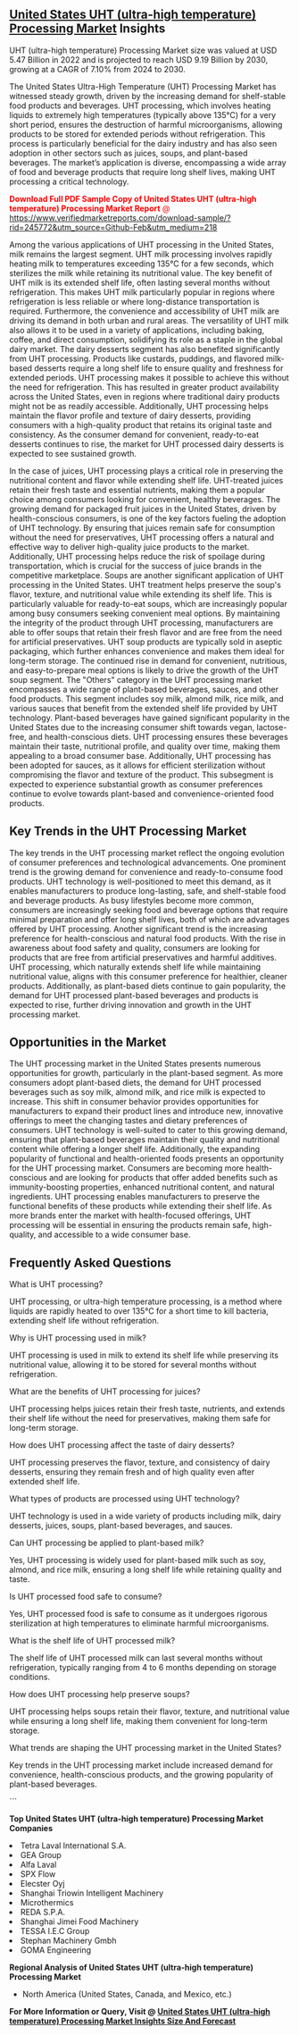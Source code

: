 <h2><a href="https://www.verifiedmarketreports.com/download-sample/?rid=245772&amp;utm_source=Github-Feb&amp;utm_medium=218" target="_blank">United States UHT (ultra-high temperature) Processing Market</a> Insights</h2><p>UHT (ultra-high temperature) Processing Market size was valued at USD 5.47 Billion in 2022 and is projected to reach USD 9.19 Billion by 2030, growing at a CAGR of 7.10% from 2024 to 2030.</p><p> <p>The United States Ultra-High Temperature (UHT) Processing Market has witnessed steady growth, driven by the increasing demand for shelf-stable food products and beverages. UHT processing, which involves heating liquids to extremely high temperatures (typically above 135°C) for a very short period, ensures the destruction of harmful microorganisms, allowing products to be stored for extended periods without refrigeration. This process is particularly beneficial for the dairy industry and has also seen adoption in other sectors such as juices, soups, and plant-based beverages. The market’s application is diverse, encompassing a wide array of food and beverage products that require long shelf lives, making UHT processing a critical technology. <p><span class=""><span style="color: #ff0000;"><strong>Download Full PDF Sample Copy of United States UHT (ultra-high temperature) Processing Market Report</strong> @ </span><a href="https://www.verifiedmarketreports.com/download-sample/?rid=245772&amp;utm_source=Github-Feb&amp;utm_medium=218" target="_blank">https://www.verifiedmarketreports.com/download-sample/?rid=245772&amp;utm_source=Github-Feb&amp;utm_medium=218</a></span></p> Among the various applications of UHT processing in the United States, milk remains the largest segment. UHT milk processing involves rapidly heating milk to temperatures exceeding 135°C for a few seconds, which sterilizes the milk while retaining its nutritional value. The key benefit of UHT milk is its extended shelf life, often lasting several months without refrigeration. This makes UHT milk particularly popular in regions where refrigeration is less reliable or where long-distance transportation is required. Furthermore, the convenience and accessibility of UHT milk are driving its demand in both urban and rural areas. The versatility of UHT milk also allows it to be used in a variety of applications, including baking, coffee, and direct consumption, solidifying its role as a staple in the global dairy market. The dairy desserts segment has also benefited significantly from UHT processing. Products like custards, puddings, and flavored milk-based desserts require a long shelf life to ensure quality and freshness for extended periods. UHT processing makes it possible to achieve this without the need for refrigeration. This has resulted in greater product availability across the United States, even in regions where traditional dairy products might not be as readily accessible. Additionally, UHT processing helps maintain the flavor profile and texture of dairy desserts, providing consumers with a high-quality product that retains its original taste and consistency. As the consumer demand for convenient, ready-to-eat desserts continues to rise, the market for UHT processed dairy desserts is expected to see sustained growth. <p>In the case of juices, UHT processing plays a critical role in preserving the nutritional content and flavor while extending shelf life. UHT-treated juices retain their fresh taste and essential nutrients, making them a popular choice among consumers looking for convenient, healthy beverages. The growing demand for packaged fruit juices in the United States, driven by health-conscious consumers, is one of the key factors fueling the adoption of UHT technology. By ensuring that juices remain safe for consumption without the need for preservatives, UHT processing offers a natural and effective way to deliver high-quality juice products to the market. Additionally, UHT processing helps reduce the risk of spoilage during transportation, which is crucial for the success of juice brands in the competitive marketplace. Soups are another significant application of UHT processing in the United States. UHT treatment helps preserve the soup's flavor, texture, and nutritional value while extending its shelf life. This is particularly valuable for ready-to-eat soups, which are increasingly popular among busy consumers seeking convenient meal options. By maintaining the integrity of the product through UHT processing, manufacturers are able to offer soups that retain their fresh flavor and are free from the need for artificial preservatives. UHT soup products are typically sold in aseptic packaging, which further enhances convenience and makes them ideal for long-term storage. The continued rise in demand for convenient, nutritious, and easy-to-prepare meal options is likely to drive the growth of the UHT soup segment. The "Others" category in the UHT processing market encompasses a wide range of plant-based beverages, sauces, and other food products. This segment includes soy milk, almond milk, rice milk, and various sauces that benefit from the extended shelf life provided by UHT technology. Plant-based beverages have gained significant popularity in the United States due to the increasing consumer shift towards vegan, lactose-free, and health-conscious diets. UHT processing ensures these beverages maintain their taste, nutritional profile, and quality over time, making them appealing to a broad consumer base. Additionally, UHT processing has been adopted for sauces, as it allows for efficient sterilization without compromising the flavor and texture of the product. This subsegment is expected to experience substantial growth as consumer preferences continue to evolve towards plant-based and convenience-oriented food products. <h2>Key Trends in the UHT Processing Market</h2> The key trends in the UHT processing market reflect the ongoing evolution of consumer preferences and technological advancements. One prominent trend is the growing demand for convenience and ready-to-consume food products. UHT technology is well-positioned to meet this demand, as it enables manufacturers to produce long-lasting, safe, and shelf-stable food and beverage products. As busy lifestyles become more common, consumers are increasingly seeking food and beverage options that require minimal preparation and offer long shelf lives, both of which are advantages offered by UHT processing. Another significant trend is the increasing preference for health-conscious and natural food products. With the rise in awareness about food safety and quality, consumers are looking for products that are free from artificial preservatives and harmful additives. UHT processing, which naturally extends shelf life while maintaining nutritional value, aligns with this consumer preference for healthier, cleaner products. Additionally, as plant-based diets continue to gain popularity, the demand for UHT processed plant-based beverages and products is expected to rise, further driving innovation and growth in the UHT processing market. <h2>Opportunities in the Market</h2> The UHT processing market in the United States presents numerous opportunities for growth, particularly in the plant-based segment. As more consumers adopt plant-based diets, the demand for UHT processed beverages such as soy milk, almond milk, and rice milk is expected to increase. This shift in consumer behavior provides opportunities for manufacturers to expand their product lines and introduce new, innovative offerings to meet the changing tastes and dietary preferences of consumers. UHT technology is well-suited to cater to this growing demand, ensuring that plant-based beverages maintain their quality and nutritional content while offering a longer shelf life. Additionally, the expanding popularity of functional and health-oriented foods presents an opportunity for the UHT processing market. Consumers are becoming more health-conscious and are looking for products that offer added benefits such as immunity-boosting properties, enhanced nutritional content, and natural ingredients. UHT processing enables manufacturers to preserve the functional benefits of these products while extending their shelf life. As more brands enter the market with health-focused offerings, UHT processing will be essential in ensuring the products remain safe, high-quality, and accessible to a wide consumer base. <h2>Frequently Asked Questions</h2> <p>What is UHT processing?</p> <p>UHT processing, or ultra-high temperature processing, is a method where liquids are rapidly heated to over 135°C for a short time to kill bacteria, extending shelf life without refrigeration.</p> <p>Why is UHT processing used in milk?</p> <p>UHT processing is used in milk to extend its shelf life while preserving its nutritional value, allowing it to be stored for several months without refrigeration.</p> <p>What are the benefits of UHT processing for juices?</p> <p>UHT processing helps juices retain their fresh taste, nutrients, and extends their shelf life without the need for preservatives, making them safe for long-term storage.</p> <p>How does UHT processing affect the taste of dairy desserts?</p> <p>UHT processing preserves the flavor, texture, and consistency of dairy desserts, ensuring they remain fresh and of high quality even after extended shelf life.</p> <p>What types of products are processed using UHT technology?</p> <p>UHT technology is used in a wide variety of products including milk, dairy desserts, juices, soups, plant-based beverages, and sauces.</p> <p>Can UHT processing be applied to plant-based milk?</p> <p>Yes, UHT processing is widely used for plant-based milk such as soy, almond, and rice milk, ensuring a long shelf life while retaining quality and taste.</p> <p>Is UHT processed food safe to consume?</p> <p>Yes, UHT processed food is safe to consume as it undergoes rigorous sterilization at high temperatures to eliminate harmful microorganisms.</p> <p>What is the shelf life of UHT processed milk?</p> <p>The shelf life of UHT processed milk can last several months without refrigeration, typically ranging from 4 to 6 months depending on storage conditions.</p> <p>How does UHT processing help preserve soups?</p> <p>UHT processing helps soups retain their flavor, texture, and nutritional value while ensuring a long shelf life, making them convenient for long-term storage.</p> <p>What trends are shaping the UHT processing market in the United States?</p> <p>Key trends in the UHT processing market include increased demand for convenience, health-conscious products, and the growing popularity of plant-based beverages.</p> ```</p><p><strong>Top United States UHT (ultra-high temperature) Processing Market Companies</strong></p><div data-test-id=""><p><li>Tetra Laval International S.A.</li><li> GEA Group</li><li> Alfa Laval</li><li> SPX Flow</li><li> Elecster Oyj</li><li> Shanghai Triowin Intelligent Machinery</li><li> Microthermics</li><li> REDA S.P.A.</li><li> Shanghai Jimei Food Machinery</li><li> TESSA I.E.C Group</li><li> Stephan Machinery Gmbh</li><li> GOMA Engineering</li></p><div><strong>Regional Analysis of&nbsp;United States UHT (ultra-high temperature) Processing Market</strong></div><ul><li dir="ltr"><p dir="ltr">North America&nbsp;(United States, Canada, and Mexico, etc.)</p></li></ul><p><strong>For More Information or Query, Visit @&nbsp;</strong><strong><a href="https://www.verifiedmarketreports.com/product/uht-ultra-high-temperature-processing-market/?utm_source=Github-Feb&amp;utm_medium=218" target="_blank">United States UHT (ultra-high temperature) Processing Market Insights Size And Forecast</a></strong></p></div>
